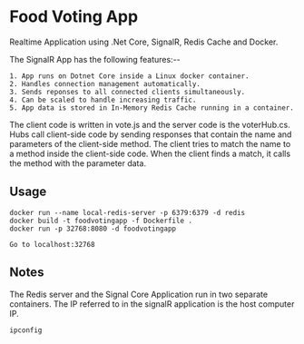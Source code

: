 ﻿# Food Voting App
Realtime Application using .Net Core, SignalR, Redis Cache and Docker.  

The SignalR App has the following features:--

	1. App runs on Dotnet Core inside a Linux docker container.
	2. Handles connection management automatically.
	3. Sends reponses to all connected clients simultaneously. 
	4. Can be scaled to handle increasing traffic.
	5. App data is stored in In-Memory Redis Cache running in a container.

The client code is written in vote.js and the server code is the voterHub.cs.
Hubs call client-side code by sending responses that contain the name and 
parameters of the client-side method. The client tries to match the name
to a method inside the client-side code. When the client finds a match, it calls the
method with the parameter data.

## Usage
```
docker run --name local-redis-server -p 6379:6379 -d redis
docker build -t foodvotingapp -f Dockerfile .
docker run -p 32768:8080 -d foodvotingapp

Go to localhost:32768
```

## Notes
The Redis server and the Signal Core Application run in two separate containers. The IP referred to
in the signalR application is the host computer IP.

```
ipconfig
```
